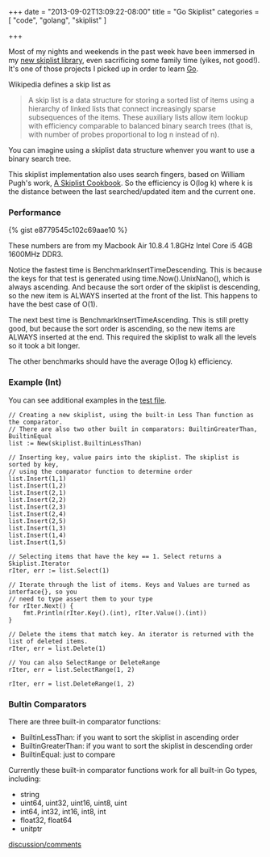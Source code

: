 +++
date = "2013-09-02T13:09:22-08:00"
title = "Go Skiplist"
categories = [ "code", "golang", "skiplist" ]

+++

Most of my nights and weekends in the past week have been immersed in my [new skiplist library](https://github.com/reducedb/skiplist), even sacrificing some family time (yikes, not good!). It's one of those projects I picked up in order to learn [Go](http://golang.org). 

Wikipedia defines a skip list as

> A skip list is a data structure for storing a sorted list of items using a hierarchy of linked lists that connect increasingly sparse subsequences of the items. These auxiliary lists allow item lookup with efficiency comparable to balanced binary search trees (that is, with number of probes proportional to log n instead of n).

You can imagine using a skiplist data structure whenver you want to use a binary search tree.

This skiplist implementation also uses search fingers, based on William Pugh's work, [A Skiplist Cookbook](http://drum.lib.umd.edu/bitstream/1903/544/2/CS-TR-2286.1.pdf). So the efficiency is O(log k) where k is the distance between the last searched/updated item and the current one.

### Performance

{% gist e8779545c102c69aae10 %}

These numbers are from my Macbook Air 10.8.4 1.8GHz Intel Core i5 4GB 1600MHz DDR3.

Notice the fastest time is BenchmarkInsertTimeDescending. This is because the keys for that test is generated using time.Now().UnixNano(), which is always ascending. And because the sort order of the skiplist is descending, so the new item is ALWAYS inserted at the front of the list. This happens to have the best case of O(1).

The next best time is BenchmarkInsertTimeAscending. This is still pretty good, but because the sort order is ascending, so the new items are ALWAYS inserted at the end. This required the skiplist to walk all the levels so it took a bit longer.

The other benchmarks should have the average O(log k) efficiency.

### Example (Int)

You can see additional examples in the [test file](https://github.com/reducedb/skiplist/blob/master/skiplist_test.go).

```
// Creating a new skiplist, using the built-in Less Than function as the comparator.
// There are also two other built in comparators: BuiltinGreaterThan, BuiltinEqual
list := New(skiplist.BuiltinLessThan)

// Inserting key, value pairs into the skiplist. The skiplist is sorted by key,
// using the comparator function to determine order
list.Insert(1,1)
list.Insert(1,2)
list.Insert(2,1)
list.Insert(2,2)
list.Insert(2,3)
list.Insert(2,4)
list.Insert(2,5)
list.Insert(1,3)
list.Insert(1,4)
list.Insert(1,5)

// Selecting items that have the key == 1. Select returns a Skiplist.Iterator
rIter, err := list.Select(1)

// Iterate through the list of items. Keys and Values are turned as interface{}, so you
// need to type assert them to your type
for rIter.Next() {
	fmt.Println(rIter.Key().(int), rIter.Value().(int))
}

// Delete the items that match key. An iterator is returned with the list of deleted items.
rIter, err = list.Delete(1)

// You can also SelectRange or DeleteRange
rIter, err = list.SelectRange(1, 2)

rIter, err = list.DeleteRange(1, 2)
```

### Bultin Comparators

There are three built-in comparator functions:

* BuiltinLessThan: if you want to sort the skiplist in ascending order
* BuiltinGreaterThan: if you want to sort the skiplist in descending order
* BuiltinEqual: just to compare

Currently these built-in comparator functions work for all built-in Go types, including:

* string
* uint64, uint32, uint16, uint8, uint
* int64, int32, int16, int8, int
* float32, float64
* unitptr

[discussion/comments](https://news.ycombinator.com/item?id=6317109)
